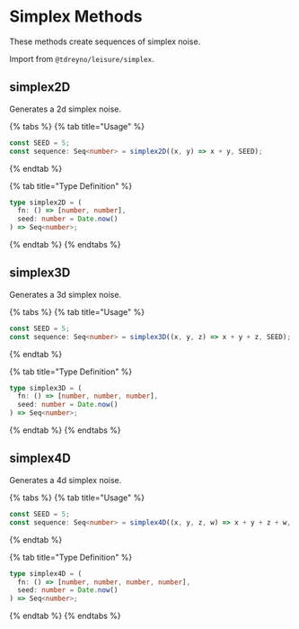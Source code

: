 # Simplex Methods

These methods create sequences of simplex noise.

Import from `@tdreyno/leisure/simplex`.

## simplex2D

Generates a 2d simplex noise.

{% tabs %}
{% tab title="Usage" %}

```typescript
const SEED = 5;
const sequence: Seq<number> = simplex2D((x, y) => x + y, SEED);
```

{% endtab %}

{% tab title="Type Definition" %}

```typescript
type simplex2D = (
  fn: () => [number, number],
  seed: number = Date.now()
) => Seq<number>;
```

{% endtab %}
{% endtabs %}

## simplex3D

Generates a 3d simplex noise.

{% tabs %}
{% tab title="Usage" %}

```typescript
const SEED = 5;
const sequence: Seq<number> = simplex3D((x, y, z) => x + y + z, SEED);
```

{% endtab %}

{% tab title="Type Definition" %}

```typescript
type simplex3D = (
  fn: () => [number, number, number],
  seed: number = Date.now()
) => Seq<number>;
```

{% endtab %}
{% endtabs %}

## simplex4D

Generates a 4d simplex noise.

{% tabs %}
{% tab title="Usage" %}

```typescript
const SEED = 5;
const sequence: Seq<number> = simplex4D((x, y, z, w) => x + y + z + w, SEED);
```

{% endtab %}

{% tab title="Type Definition" %}

```typescript
type simplex4D = (
  fn: () => [number, number, number, number],
  seed: number = Date.now()
) => Seq<number>;
```

{% endtab %}
{% endtabs %}
